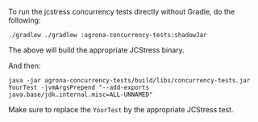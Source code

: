 To run the jcstress concurrency tests directly without Gradle, do the following:

```
./gradlew ./gradlew :agrona-concurrency-tests:shadowJar
```
The above will build the appropriate JCStress binary.

And then:
```
java -jar agrona-concurrency-tests/build/libs/concurrency-tests.jar YourTest -jvmArgsPrepend "--add-exports java.base/jdk.internal.misc=ALL-UNNAMED"
```
Make sure to replace the `YourTest` by the appropriate JCStress test.